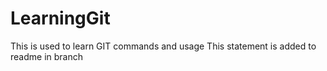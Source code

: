 # LearningGit
This is used to learn GIT commands and usage
This statement is added to readme in branch
